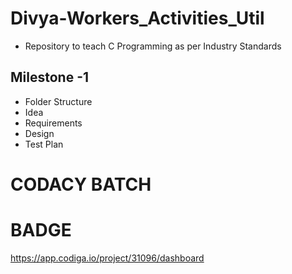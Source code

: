 # Divya-Workers_Activities_Util
* Repository to teach C Programming as per Industry Standards

## Milestone -1
* Folder Structure
* Idea
* Requirements
* Design
* Test Plan


# CODACY BATCH


# BADGE
https://app.codiga.io/project/31096/dashboard
